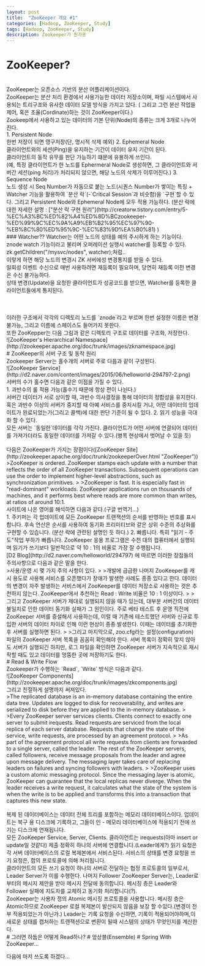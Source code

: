 ```yaml
---
layout: post
title:  "ZooKeeper 개요 #1"
categories: [Hadoop, ZooKeeper, Study]
tags: [Hadoop, ZooKeeper, Study]
description: Zookeeper가 뭔가용
---
```


# ZooKeeper?
<br>
ZooKeeper는 오픈소스 기반의 분산 어플리케이션이다.
<br>
ZooKeeper는 분산 처리 환경에서 사용가능한 데이터 저장소이며, 파일 시스템에서 사용되는 트리구조와 유사한 데이터 모델 방식을 가지고 있다. ( 그리고 그런 분산 작업을 제어, 혹은 조율(Cordinate)하는 것이 ZooKeeper이다.)
<br>
Zookeep에서 사용하고 있는 데이터의 기본 단위(Node)의 종류는 크게 3개로 나누어진다.
<br>
1. Persistent Node<br>
한번 저장이 되면 영구저장(단, 명시적 삭제 예외)
2. Ephemeral Node<br>
클라이언트와의 세션(Ping)을 유지하는 기간이 데이터 유지 기간이 된다. <br>
클라이언트의 동작 유무를 판단 가능하기 떄문에 유용하게 쓰인다.
<br>
(예, 특정 클라이언트가 한 노드를 Ephermeral Node로 생성하면, 그 클라이언트와 서버간 세션(ping 처리)가 처리되지 않으면, 해당 노드의 삭제가 이루어진다.)
3. Sequence Node<br>
노드 생성 시 Seq Number가 자동으로 붙는 노드(시퀀스 Number가 쌓이는 특징 + Watcher 기능을 활용하여 `분산 락`(-`Critical Session`과 비슷함)을 `구현`할 수 있다.
그리고 Persistent Node와 Ephemeral Node에 모두 적용 가능하다.
(분산 락에 대한 자세한 설명 : ["분산 락 구현 원리"](http://creatorw.tistory.com/entry/5-%EC%A3%BC%ED%82%A4%ED%8D%BCzookeeper-%ED%99%9C%EC%9A%A9%EB%B2%95%EC%97%90-%EB%8C%80%ED%95%9C-%EC%83%9D%EA%B0%81) )
<br>
### Watcher??
Watcher는 어떤 노드의 상태를 예의 주시하게 하는 기능이다.
znode watch 기능이라고 불리며 오퍼레이션 실행시 watcher를 등록할 수 있다. 
<br>
zk.getChildren("/mysvc/nodes", watcher);처럼..
<br>
이렇게 하면 해당 노드의 변경시 ZK 서버에성 변경통지를 받을 수 있다.
<br>
일회성 이벤트 수신으로 매번 사용하려면 재등록이 필요하며, 당연히 재등록 이전 변경은 수신 불가능하다.
<br>
상태 변경(Update)을 요청한 클라이언트가 성공코드를 받으면, Watcher를 등록한 클라이언트들에게 통지된다.
<br>
<br>
<br>
<br>
이러한 구조에서 각각의 디렉토리 노드를 `znode`라고 부르며 한번 설정한 이름은 변경 불가능, 그리고 이름에 스페이스도 들어가지 못한다.
<br>
또한 ZooKepper는 다음 그림과 같은 디렉토리 구조로 데이터를 구조화, 저장한다.
<br>
![ZooKeeper's Hierarchical Namespace](http://zookeeper.apache.org/doc/trunk/images/zknamespace.jpg)
<br>
# ZooKeeper의 서버 구조 및 동작 원리
<br>
Zookeeper Server는 홀수개의 서버로 주로 다음과 같이 구성된다. 
<br>
![ZooKeeper Service](http://d2.naver.com/content/images/2015/06/helloworld-294797-2.png)
<br>
서버의 수가 홀수면 다음과 같은 이점을 가질 수 있다.
<br>
1. 과반수의 룰 적용 가능(홀수기 때문에 항상 편이 나뉜다.) <br>
서버간 데이터가 서로 상이할 때, 과반수 의사결정을 통해 데이터의 정합성을 유지한다.<br>
혹은 과반수 이상의 서버가 중지할 때 아예 서비스를 중지시킬 거냐, 어떤 데이터의 업데이트가 완료되었는가(그리고 콜백)에 대한 판단 기준이 될 수 있다.
2. 읽기 성능을 극대화 할 수 있다. <br>
모든 서버는 `동일한`데이터를 각각 가진다. 클라이언트가 어떤 서버에 연결되어 데이터를 가져가더라도 동일한 데이터를 가져갈 수 있다.(병목 현상에서 벗어날 수 있을 듯) <br>
<br>
다음은 ZooKeeper가 가지는 장점이다([ZooKeeper Site](http://zookeeper.apache.org/doc/trunk/zookeeperOver.html "ZooKeeper"))
<br>
>ZooKeeper is ordered. ZooKeeper stamps each update with a number that reflects the order of all ZooKeeper transactions. Subsequent operations can use the order to implement higher-level abstractions, such as synchronization primitives.
>
>ZooKeeper is fast. It is especially fast in "read-dominant" workloads. ZooKeeper applications run on thousands of machines, and it performs best where reads are more common than writes, at ratios of around 10:1.
<br>
사이트에 나온 영어를 해석하면 다음과 같다.(구글 번역기...)
<br>
1. 주키퍼는 각 업데이트에 모든 ZooKeeper 트랜잭션의 순서를 반영하는 번호를 표시합니다. 후속 연산은 순서를 사용하여 동기화 프리미티브와 같은 상위 수준의 추상화를 구현할 수 있습니다. (분산 락에 관련된 설명인 듯 하다.)
2.  빠릅니다. 특히 "읽기 - 주도"작업 부하가 빠릅니다. ZooKeeper 응용 프로그램은 수천 대의 컴퓨터에서 실행되며 읽기가 쓰기보다 일반적으로 약 10 : 1의 비율로 가장 잘 수행됩니다.
<br>
[D2 Blog](http://d2.naver.com/helloworld/294797) 에 따르면 이러한 장점들의 주의사항으로 다음과 같은 말을 한다.
<br>
>사용/운영 시 몇 가지 주의 사항이 있다. 
>
>개발에 급급한 나머지 ZooKeeper를 캐시 용도로 사용해 서비스를 오픈했다가 장애가 발생한 사례도 종종 있다고 한다. 데이터의 변경이 자주 발생하는 서비스에서 ZooKeeper를 데이터 저장소로 사용하는 것은 추천하지 않는다. ZooKeeper에서 추천하는 Read : Write 비율은 10 : 1 이상이다.
>
>그리고 ZooKeeper 서버가 제대로 실행되지 않을 때가 있는데, 대부분 서버간의 데이터 불일치로 인한 데이터 동기화 실패가 그 원인이다. 주로 베타 테스트 후 운영 직전에 ZooKeeper 서버를 증설해서 사용하는데, 이럴 때 기존에 테스트했던 서버와 신규로 투입한 서버의 데이터 차이로 인해 이런 현상이 종종 발생한다. 이때는 데이터를 초기화한 후 서버를 실행하면 된다.
>
>그리고 마지막으로, zoo.cfg라는 설정(configuration) 파일의 ZooKeeper 서버 목록을 꼼꼼히 확인해야 한다. 서버 목록이 정확히 맞지 않아도 서버가 실행되긴 하지만, 로그 파일을 확인하면 ZooKeeper 서버가 지속적으로 재시작할 때도 있고 데이터를 엉뚱한 곳에 저장하기도 한다.
<br>
# Read & Write Flow
<br>
Zookeeper가 수행하는 `Read`, `Write` 방식은 다음과 같다.
<br>
![ZooKeeper Components](http://zookeeper.apache.org/doc/trunk/images/zkcomponents.jpg)
<br>
그리고 친절하게 설명까지 써져있다.
<br>
>The replicated database is an in-memory database containing the entire data tree. Updates are logged to disk for recoverability, and writes are serialized to disk before they are applied to the in-memory database.
>
>Every ZooKeeper server services clients. Clients connect to exactly one server to submit irequests. Read requests are serviced from the local replica of each server database. Requests that change the state of the service, write requests, are processed by an agreement protocol.
>
>As part of the agreement protocol all write requests from clients are forwarded to a single server, called the leader. The rest of the ZooKeeper servers, called followers, receive message proposals from the leader and agree upon message delivery. The messaging layer takes care of replacing leaders on failures and syncing followers with leaders.
>
>ZooKeeper uses a custom atomic messaging protocol. Since the messaging layer is atomic, ZooKeeper can guarantee that the local replicas never diverge. When the leader receives a write request, it calculates what the state of the system is when the write is to be applied and transforms this into a transaction that captures this new state.
<br>
<br>
복제 된 데이터베이스는 데이터 전체 트리를 포함하는 메모리 데이터베이스이다. 업데이트는 복구 용 디스크에 기록하고, 그들이 인 - 메모리 데이터베이스에 적용되기 전에 쓰기는 디스크에 연재됩니다.
<br>
모든 ZooKeeper Service, Server, Clients. 클라이언트는 irequests(아마 insert or update일 것같다) 제출 정확히 하나의 서버에 연결합니다.(Leader에게?) 읽기 요청은 각 서버 데이터베이스의 로컬 복제본에서 서비스된다. 서비스의 상태를 변경 요청을 쓰기 요청은, 합의 프로토콜에 의해 처리됩니다.
<br>
클라이언트의 모든 쓰기 요청이 하나의 서버로 전달하는 협정 프로토콜의 일부로서, Leader Server가 이를 수행한다. 나머지 Follower ZooKeeper Server는, Leader로부터의 메시지 제안을 받아 메시지 전달에 동의합니다. 메시징 층은 Leader와 Follower 실패에 지도자를 교체하고 동기화 처리합니다(?).
<br>
ZooKeeper는 사용자 정의 Atomic 메시징 프로토콜을 사용합니다. 메시징 층은 Atomic하므로 ZooKeeper 로컬 복제본이 발산되지 않음을 보장 할 수있다.(변경이 전부 적용되었는가 아닌가.) Leader는 기록 요청을 수신하면, 기록이 적용되어야하며,이 새로운 상태를 캡처하는 트랜잭션으로 변환이 될때 시스템의 상태가 무엇인지를 계산한다.
<br>
# 그러면 하둡은 어떻게 Read하나?
# 앙상블(Ensemble)
# Spring With ZooKeeper...

다음에 마저 쓰도록 하겠다...